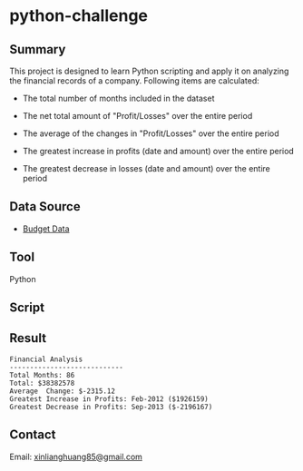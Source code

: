 # python-challenge
## Summary ##
This project is designed to learn Python scripting and apply it on analyzing the financial records of a company.
Following items are calculated:

  * The total number of months included in the dataset

  * The net total amount of "Profit/Losses" over the entire period

  * The average of the changes in "Profit/Losses" over the entire period

  * The greatest increase in profits (date and amount) over the entire period

  * The greatest decrease in losses (date and amount) over the entire period

## Data Source ##
* [Budget Data](PyBank/Resources/budget_data.csv)
## Tool ##
Python
## Script ##
## Result ##
  ```text
  Financial Analysis
  ----------------------------
  Total Months: 86
  Total: $38382578
  Average  Change: $-2315.12
  Greatest Increase in Profits: Feb-2012 ($1926159)
  Greatest Decrease in Profits: Sep-2013 ($-2196167)
  ```
## Contact ##
Email: xinlianghuang85@gmail.com
